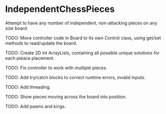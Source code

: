 IndependentChessPieces
======================

Attempt to have any number of independent, non-attacking pieces on any size board.

TODO: Move controller code in Board to its own Control class, using get/set methods to read/update the board.

TODO: Create 2D int ArrayLists, containing all possible unique solutions for each pieace placement. 

TODO: Fix controller to work with multiple pieces.

TODO: Add try/catch blocks to correct runtime errors, invalid inputs.

TODO: Add threading.

TODO: Show pieces moving across the board into position.

TODO: Add pawns and kings.
